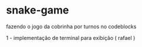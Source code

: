 # snake-game
fazendo o jogo da cobrinha por turnos no codeblocks 

1 - implementação de terminal para exibição ( rafael )




